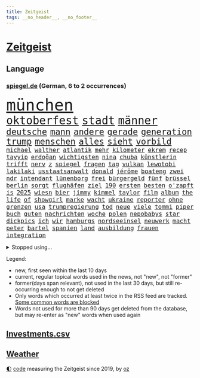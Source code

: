 ```yaml
---
title: Zeitgeist
tags: __no_header__, __no_footer__
---
```


# [Zeitgeist](https://oliz.io/zeitgeist/)

## Language

<h3><a href="https://www.spiegel.de" target="_blank">spiegel.de</a> (German, 6 to 2 occurrences)</h3>
<p style="font-family:monospace">
<span style="font-size:32pt"><a href="news_links.html#münchen" class="current">münchen</a></span>
<br>
<span style="font-size:22pt"><a href="news_links.html#oktoberfest" class="current">oktoberfest</a></span>
<span style="font-size:22pt"><a href="news_links.html#stadt" class="current">stadt</a></span>
<span style="font-size:22pt"><a href="news_links.html#männer" class="current">männer</a></span>
<br>
<span style="font-size:17pt"><a href="news_links.html#deutsche" class="current">deutsche</a></span>
<span style="font-size:17pt"><a href="news_links.html#mann" class="current">mann</a></span>
<span style="font-size:17pt"><a href="news_links.html#andere" class="current">andere</a></span>
<span style="font-size:17pt"><a href="news_links.html#gerade" class="current">gerade</a></span>
<span style="font-size:17pt"><a href="news_links.html#generation" class="current">generation</a></span>
<span style="font-size:17pt"><a href="news_links.html#trump" class="current">trump</a></span>
<span style="font-size:17pt"><a href="news_links.html#menschen" class="current">menschen</a></span>
<span style="font-size:17pt"><a href="news_links.html#alles" class="current">alles</a></span>
<span style="font-size:17pt"><a href="news_links.html#sieht" class="current">sieht</a></span>
<span style="font-size:17pt"><a href="news_links.html#vorbild" class="current">vorbild</a></span>
<br>
<span style="font-size:12pt"><a href="news_links.html#michael" class="current">michael</a></span>
<span style="font-size:12pt"><a href="news_links.html#walther" class="new">walther</a></span>
<span style="font-size:12pt"><a href="news_links.html#atlantik" class="current">atlantik</a></span>
<span style="font-size:12pt"><a href="news_links.html#mehr" class="current">mehr</a></span>
<span style="font-size:12pt"><a href="news_links.html#kilometer" class="current">kilometer</a></span>
<span style="font-size:12pt"><a href="news_links.html#ekrem" class="current">ekrem</a></span>
<span style="font-size:12pt"><a href="news_links.html#recep" class="current">recep</a></span>
<span style="font-size:12pt"><a href="news_links.html#tayyip" class="current">tayyip</a></span>
<span style="font-size:12pt"><a href="news_links.html#erdoğan" class="current">erdoğan</a></span>
<span style="font-size:12pt"><a href="news_links.html#wichtigsten" class="current">wichtigsten</a></span>
<span style="font-size:12pt"><a href="news_links.html#nina" class="current">nina</a></span>
<span style="font-size:12pt"><a href="news_links.html#chuba" class="new">chuba</a></span>
<span style="font-size:12pt"><a href="news_links.html#künstlerin" class="current">künstlerin</a></span>
<span style="font-size:12pt"><a href="news_links.html#trifft" class="current">trifft</a></span>
<span style="font-size:12pt"><a href="news_links.html#nerv" class="current">nerv</a></span>
<span style="font-size:12pt"><a href="news_links.html#z" class="current">z</a></span>
<span style="font-size:12pt"><a href="news_links.html#spiegel" class="current">spiegel</a></span>
<span style="font-size:12pt"><a href="news_links.html#fragen" class="current">fragen</a></span>
<span style="font-size:12pt"><a href="news_links.html#tag" class="current">tag</a></span>
<span style="font-size:12pt"><a href="news_links.html#vulkan" class="current">vulkan</a></span>
<span style="font-size:12pt"><a href="news_links.html#lewotobi" class="current">lewotobi</a></span>
<span style="font-size:12pt"><a href="news_links.html#lakilaki" class="current">lakilaki</a></span>
<span style="font-size:12pt"><a href="news_links.html#usstaatsanwalt" class="new">usstaatsanwalt</a></span>
<span style="font-size:12pt"><a href="news_links.html#donald" class="current">donald</a></span>
<span style="font-size:12pt"><a href="news_links.html#jérôme" class="current">jérôme</a></span>
<span style="font-size:12pt"><a href="news_links.html#boateng" class="current">boateng</a></span>
<span style="font-size:12pt"><a href="news_links.html#zwei" class="current">zwei</a></span>
<span style="font-size:12pt"><a href="news_links.html#ndr" class="current">ndr</a></span>
<span style="font-size:12pt"><a href="news_links.html#intendant" class="current">intendant</a></span>
<span style="font-size:12pt"><a href="news_links.html#lünenborg" class="new">lünenborg</a></span>
<span style="font-size:12pt"><a href="news_links.html#frei" class="current">frei</a></span>
<span style="font-size:12pt"><a href="news_links.html#bürgergeld" class="current">bürgergeld</a></span>
<span style="font-size:12pt"><a href="news_links.html#fünf" class="current">fünf</a></span>
<span style="font-size:12pt"><a href="news_links.html#brüssel" class="current">brüssel</a></span>
<span style="font-size:12pt"><a href="news_links.html#berlin" class="current">berlin</a></span>
<span style="font-size:12pt"><a href="news_links.html#sorgt" class="current">sorgt</a></span>
<span style="font-size:12pt"><a href="news_links.html#flughäfen" class="current">flughäfen</a></span>
<span style="font-size:12pt"><a href="news_links.html#ziel" class="current">ziel</a></span>
<span style="font-size:12pt"><a href="news_links.html#190" class="new">190</a></span>
<span style="font-size:12pt"><a href="news_links.html#ersten" class="current">ersten</a></span>
<span style="font-size:12pt"><a href="news_links.html#besten" class="current">besten</a></span>
<span style="font-size:12pt"><a href="news_links.html#o'zapft" class="new">o'zapft</a></span>
<span style="font-size:12pt"><a href="news_links.html#is" class="current">is</a></span>
<span style="font-size:12pt"><a href="news_links.html#2025" class="current">2025</a></span>
<span style="font-size:12pt"><a href="news_links.html#wiesn" class="new">wiesn</a></span>
<span style="font-size:12pt"><a href="news_links.html#bier" class="current">bier</a></span>
<span style="font-size:12pt"><a href="news_links.html#jimmy" class="current">jimmy</a></span>
<span style="font-size:12pt"><a href="news_links.html#kimmel" class="current">kimmel</a></span>
<span style="font-size:12pt"><a href="news_links.html#taylor" class="current">taylor</a></span>
<span style="font-size:12pt"><a href="news_links.html#film" class="current">film</a></span>
<span style="font-size:12pt"><a href="news_links.html#album" class="current">album</a></span>
<span style="font-size:12pt"><a href="news_links.html#the" class="current">the</a></span>
<span style="font-size:12pt"><a href="news_links.html#life" class="current">life</a></span>
<span style="font-size:12pt"><a href="news_links.html#of" class="current">of</a></span>
<span style="font-size:12pt"><a href="news_links.html#showgirl" class="current">showgirl</a></span>
<span style="font-size:12pt"><a href="news_links.html#marke" class="current">marke</a></span>
<span style="font-size:12pt"><a href="news_links.html#wacht" class="current">wacht</a></span>
<span style="font-size:12pt"><a href="news_links.html#ukraine" class="current">ukraine</a></span>
<span style="font-size:12pt"><a href="news_links.html#reporter" class="current">reporter</a></span>
<span style="font-size:12pt"><a href="news_links.html#ohne" class="current">ohne</a></span>
<span style="font-size:12pt"><a href="news_links.html#grenzen" class="current">grenzen</a></span>
<span style="font-size:12pt"><a href="news_links.html#usa" class="current">usa</a></span>
<span style="font-size:12pt"><a href="news_links.html#trumpregierung" class="current">trumpregierung</a></span>
<span style="font-size:12pt"><a href="news_links.html#tod" class="current">tod</a></span>
<span style="font-size:12pt"><a href="news_links.html#neue" class="current">neue</a></span>
<span style="font-size:12pt"><a href="news_links.html#viele" class="current">viele</a></span>
<span style="font-size:12pt"><a href="news_links.html#tommi" class="new">tommi</a></span>
<span style="font-size:12pt"><a href="news_links.html#piper" class="new">piper</a></span>
<span style="font-size:12pt"><a href="news_links.html#buch" class="current">buch</a></span>
<span style="font-size:12pt"><a href="news_links.html#guten" class="current">guten</a></span>
<span style="font-size:12pt"><a href="news_links.html#nachrichten" class="current">nachrichten</a></span>
<span style="font-size:12pt"><a href="news_links.html#woche" class="current">woche</a></span>
<span style="font-size:12pt"><a href="news_links.html#polen" class="current">polen</a></span>
<span style="font-size:12pt"><a href="news_links.html#nepobabys" class="new">nepobabys</a></span>
<span style="font-size:12pt"><a href="news_links.html#star" class="current">star</a></span>
<span style="font-size:12pt"><a href="news_links.html#dickpics" class="new">dickpics</a></span>
<span style="font-size:12pt"><a href="news_links.html#ich" class="current">ich</a></span>
<span style="font-size:12pt"><a href="news_links.html#wir" class="current">wir</a></span>
<span style="font-size:12pt"><a href="news_links.html#hamburgs" class="current">hamburgs</a></span>
<span style="font-size:12pt"><a href="news_links.html#nordseeinsel" class="new">nordseeinsel</a></span>
<span style="font-size:12pt"><a href="news_links.html#neuwerk" class="new">neuwerk</a></span>
<span style="font-size:12pt"><a href="news_links.html#macht" class="current">macht</a></span>
<span style="font-size:12pt"><a href="news_links.html#peter" class="current">peter</a></span>
<span style="font-size:12pt"><a href="news_links.html#bartel" class="new">bartel</a></span>
<span style="font-size:12pt"><a href="news_links.html#spanien" class="current">spanien</a></span>
<span style="font-size:12pt"><a href="news_links.html#land" class="current">land</a></span>
<span style="font-size:12pt"><a href="news_links.html#ausbildung" class="current">ausbildung</a></span>
<span style="font-size:12pt"><a href="news_links.html#frauen" class="current">frauen</a></span>
<span style="font-size:12pt"><a href="news_links.html#integration" class="current">integration</a></span>
</p>
<details>
<summary>Stopped using...</summary>
<p class="former" style="font-size:12pt">
aufmerksamkeit(1793) corona(1793) investoren(1793) kämpfte(1793) material(1793) vertrag(1793) zeugen(1793) bietet(1792) leichter(1792) versorgt(1792) höher(1791) märz(1791) schwarzen(1791) kurzem(1790) schneller(1790) statement(1790) überlebte(1790) 50000(1789) besucht(1789) bisherige(1789) daraus(1789) krankenhäuser(1789) schleswigholstein(1789) sprache(1789) standort(1789) tschechien(1789) umfeld(1789) ard(1788) beispielen(1788) dauern(1788) egal(1788) kochen(1788) kolumnist(1788) persönliche(1788) skandal(1788) ungewöhnlich(1788) vermeiden(1788) übergriffe(1788) angeklagte(1787) arbeitsplatz(1787) kriminelle(1787) la(1787) radikale(1787) versteigert(1787) willen(1787) 37(1786) berichte(1786) beschwerden(1786) einstieg(1786) favoriten(1786) florian(1786) grad(1786) riss(1786) begleitet(1785) folgte(1785) geboren(1785) i(1785) konflikte(1785) appell(1784) gefährden(1784) juni(1784) unbekannten(1784) versprochen(1784) starten(1783) vorübergehend(1783) weltweite(1783) tonnen(1782) verschiebt(1782) demonstrationen(1781) kleines(1781) unterstützer(1781) wies(1781) endgültig(1780) ermöglichen(1780) geklärt(1780) entsetzen(1779) inflation(1779) wähler(1779) zusammenhang(1779) null(1778) philipp(1778) beiträge(1777) springt(1776) verbindet(1776) klären(1775) gesamten(1773) nerven(1773) aktivistin(1771) schnellen(1769) bestmarke(1768) landete(1768) analysiert(1766) hoffnungen(1765) holocaust(1764) gelandet(1758) ältere(1758) verständnis(1752) günther(1740) konzert(1739) übrig(1600) interessen(1591) finanziert(1590) lehren(1547) kleidung(1528) volk(1527) freigesprochen(1519) verurteilung(1510) gestern(1482) stehlen(1463) spiegelkorrespondent(1438) älteste(1427) einschätzungen(1420) volksverhetzung(1414) magazin(1406) front(1371) ring(1332) spektakel(1330) desto(1324) emotionalen(1307) 2014(1304) ordnet(1300) jennifer(1278) brandenburger(1267) iranische(1255) flüchten(1254) fox(1250) zentrale(1215) kaffee(1181) maschine(1178) jugendlicher(1177) misshandelt(1174) grün(1166) entfernen(1154) hände(1116) gerechtfertigt(1094) nationaltrainer(1075) auszeichnung(1054) künstlicher(1047) ulm(1028) muster(1000) steigern(999) verwendet(990) kongo(980) mag(980) landwirte(956) weimar(949) startups(948) schöner(938) kleinere(935) loswerden(926) höhepunkt(911) betreiben(901) errichten(895) angerichtet(885) kollidiert(882) 13jährige(880) kleinflugzeug(873) massenhaft(865) fisch(861) straßenverkehr(857) urlauber(856) spaniens(852) seltsame(847) gehandelt(831) lebensgefährlich(830) gelände(829) kurzer(816) sächsischen(809) rechtsextremer(807) langjährigen(795) warnungen(793) queere(790) erderwärmung(787) lagen(777) schönste(774) geprüft(761) netanyahus(761) seltener(761) genossen(747) digitalen(746) alaska(741) dirk(739) goldenen(731) 24jährige(730) fußballfans(723) achtzigerjahren(719) zurückhaltend(713) einander(710) oppositionspolitiker(706) demokratischen(704) waffenruhe(698) 85(693) gerechnet(690) mancherorts(675) wahlsieg(673) klingen(662) influencerin(653) golden(644) kostenlos(644) produzent(643) haftstrafen(642) bereichen(638) beleidigungen(631) zurückgekehrt(630) abgeordneter(620) umstrittenes(620) zurückgewiesen(613) eilantrag(612) passagier(596) audi(590) finanzielle(580) harvey(571) mats(570) offenbaren(570) gefälschte(568) hummels(566) mallorca(558) verzögern(554) sitze(551) einfacher(549) möglichkeit(542) georg(538) ersatz(535) überlassen(531) messerangriff(525) bgh(524) faktencheck(518) gesteht(514) getreten(511) fahrrad(510) elefanten(508) größtes(505) bereut(504) escooter(503) akteure(501) sticht(500) bräuchte(499) mischt(494) ablauf(493) versuchter(493) ungewollt(492) telekom(491) grenzkontrollen(489) besuchte(486) flüchtlingslager(483) sprecher(483) kryptowährung(481) liest(478) gewusst(476) bilden(473) regensburg(470) gemessen(464) jeweils(463) stiegen(463) cartoonisten(462) palästinensern(462) regierungspartei(458) ereignisse(453) allmählich(449) nervös(447) gesteuert(440) enttäuschung(434) umsatz(433) unsicher(432) kümmern(431) zeug(431) strebt(430) usmilitär(428) extremen(427) feuert(427) auftritten(425) westküste(425) verfehlt(424) erkunden(422) zerstörten(416) verstorben(402) merz'(401) 130(400) coronavirus(396) telefoniert(396) rechtsextrem(393) uspolitik(391) klimakonferenz(390) geheimdienste(389) northvolt(389) britin(385) one(384) liveblog(381) staatsoberhaupt(378) australische(375) gianni(374) infantino(374) parallelen(368) verbannt(368) schwedischen(367) 007(363) ungewiss(361) trost(360) zuständig(360) versorgen(358) überwacht(358) cem(356) özdemir(356) doku(354) feuerpause(354) teuersten(351) staatliche(348) namibia(347) blume(346) katastrophal(346) begrüßt(345) mittelalter(342) absolute(341) erholung(340) bezos(337) geladen(337) prangert(337) sehnsucht(336) härteren(335) hof(333) morgens(331) unterschiedliche(330) konten(329) mängel(329) green(328) mohamed(328) gemeinde(326) zulasten(326) paderborn(324) sven(324) superkraft(323) apps(318) autorinnen(317) traditionellen(317) gedenkt(316) klubwm(316) usverteidigungsminister(311) vorstellungen(311) dunkelheit(307) zunehmende(307) meteorologen(306) zustände(306) anfühlt(305) hauptdarsteller(304) auskommen(303) ultimatum(301) gefährdung(296) mittagessen(296) odessa(296) weinstein(296) schadet(293) brasilianer(287) überfallen(287) gefängnisstrafe(282) queeren(281) fraktionschef(279) zwingen(279) konferenz(273) marius(272) eingeschaltet(271) medizinstudium(270) zehntausenden(270) südkoreas(269) entfacht(266) begreifen(265) mandat(265) schlange(265) bielefeld(264) lasse(262) rebellen(262) bußgelder(260) wirtz(260) bonn(258) unabhängig(258) mache(257) brutaler(255) ordnung(253) bewusstlos(252) brad(252) chaotische(252) herrschaft(252) pitt(252) steffi(251) füllen(250) strategisch(250) skurrile(249) absolut(248) aktive(248) lieferung(248) südwesten(248) verwirrung(248) community(246) faktoren(246) mythos(245) natochef(244) schattenflotte(243) kindes(241) gefährdete(240) abgeschlossen(234) beliebtes(234) gewöhnen(233) arte(232) trinkwasser(231) lieferten(228) ältester(228) übers(226) kümmert(223) neigt(223) promille(223) wirtschaftsleistung(223) aufzunehmen(222) vage(222) begegnet(221) eurozone(221) gefechten(221) grill(221) zweites(221) mütterrente(220) angefeindet(219) waldbränden(219) atomkraftwerk(217) getrennte(216) unterrichtet(216) bauch(215) besseres(215) gift(212) ushauptstadt(212) boykottiert(211) fifapräsident(211) berge(210) blog(210) einzuschränken(209) fußgänger(209) massenentlassungen(209) vorbereitungen(209) ostdeutsche(208) wilder(207) schärfe(206) weltspitze(206) hannah(205) sand(205) 1945(204) 60jährige(204) ausschließen(204) nützt(202) durften(200) entscheidender(200) lagern(200) liveanalyse(199) steuererklärung(198) kapitel(197) stürmen(197) fedchef(196) billigware(195) berechnung(194) sicherer(194) voice(194) cannes(192) entwickelten(192) katastrophale(192) staats(191) käse(190) zugenommen(189) darfur(188) eingestochen(188) heißer(188) 26jährigen(187) generalstaatsanwaltschaft(186) friedensabkommen(185) oval(185) ulrich(184) momenten(182) ausrücken(181) usvizepräsident(181) benutzt(180) karlheinz(180) newsupdate(180) tiefsten(180) verschwindet(180) gefangenenaustausch(179) lahme(179) barbara(178) dokumentarfilm(178) warfen(177) attraktiv(176) grok(175) ausflug(174) hochrangige(173) schiebt(172) steuergeld(172) zecken(172) küstenwache(171) bestsellerautorin(170) bröckelt(170) vernichten(169) vorliegt(168) verarbeitet(167) verpflichtungen(167) agenten(166) bestehenden(166) ansatz(165) gerichtet(165) haifa(165) prozesse(165) ukrainerusslandkrieg(165) ungewöhnliches(165) linda(164) massaker(164) toronto(164) spätestens(163) übung(163) enfant(162) schürt(162) terrible(162) unterliegen(162) extennisstar(161) livestreams(160) ron(160) nutzten(158) wandte(158) neapel(157) 1995(156) wartezeiten(156) anerkannt(155) flüsse(155) miguel(155) bauer(154) amazonasgebiet(153) cincinnati(153) schwimmerin(152) besprechen(151) verabschiedete(150) aufgegriffen(149) covid(149) angezündet(148) begleiten(148) begriffe(148) hurra(148) ukrainegespräche(148) warschau(148) abtreibungsrecht(147) ernennt(147) parade(147) psychologische(147) urteilte(147) c(146) mikrofon(146) sperrung(146) wetterte(146) boykott(145) verteidigungspolitiker(145) 61(144) gletscher(144) schmelzen(144) wirtschaftlicher(144) kündigten(143) amtsvorgänger(142) breite(142) hilfsorganisationen(142) chan(141) weitaus(141) pünktlicher(140) klang(139) nürnberger(139) hoffmann(138) strompreise(137) nützliche(136) roter(136) sturzfluten(135) verehrt(135) abwechslung(133) aggressiv(133) bewegenden(133) seltenheit(133) vorrang(133) kremlherrscher(132) sofortiger(132) 8500(131) begünstigt(131) genf(130) masters(130) explodierte(129) summen(129) wassersparen(129) überfüllte(129) vorfeld(128) haftbefehle(127) norddeutsche(127) weiterspielen(127) information(126) irreführende(126) rädern(126) street(126) wachsendes(126) bauwerk(125) coman(125) eindeutige(125) gym(125) unruhen(125) erkenntnis(124) gedächtnis(124) jackie(124) rüstungsgüter(124) bewährungsstrafen(123) graffiti(123) waschbären(123) elena(121) telegram(121) vereinbarte(121) 87(120) pistole(120) treue(120) fischen(119) geheimtreffen(119) ronald(119) turniere(119) feier(118) joel(118) beantragen(116) ferien(116) laune(116) kaschmir(115) aß(114) bundesstaaten(114) susanne(114) usjustizministerium(114) 1970(113) notenbankchef(113) schleppend(113) uswirtschaft(113) einflussreichsten(112) vorfahren(112) blauen(111) zigaretten(111) bewusstlosigkeit(110) mittelalters(110) stadtverwaltung(110) verfassungsschutzes(110) weihnachten(110) gewohnheit(109) stone(109) 400000(108) gewähren(108) beilegen(107) missverständnis(107) routen(107) teures(107) benehmen(106) überwunden(106) landesgrenzen(105) till(105) befeuert(104) bestimmter(104) csd(104) schwarzer(104) blamage(103) blitz(103) kleidungsstück(103) konto(103) mythen(103) renten(103) spdbundestagsfraktion(103) unangenehme(103) bestände(102) erpressbar(102) katze(102) anrufer(101) befördern(101) bell(101) ablösen(100) femizid(100) antisemitisch(99) denke(99) dachten(98) bucht(97) forschen(97) ukrainetreffen(97) verstößt(97) verstärkung(96) 15000(95) mitreißend(95) mordfall(95) duo(94) irren(94) untersagen(94) kaufte(93) miene(93) plagegeister(93) vermüllte(93) anrufen(92) anwesend(92) lebenswerk(92) party(92) regenbogenflagge(92) schlechtes(92) tasche(92) vollzeit(92) 320(91) 739(91) coldplay(91) prominenz(91) sonnencreme(91) bemerkung(90) booten(90) elektronisches(90) importiert(90) schlussstrich(90) spucken(90) transformation(90) verschwörungstheorien(90) beanspruchen(89) internetzugang(89) juristen(89) rückenwind(89) staatsdiener(89) chiquita(88) eigenheim(88) fahrgast(88) mähroboter(88) tasse(88) brasilianischen(87) elfjähriger(87) küchenmesser(87) mitarbeitenden(87) pitzke(87) vorfreude(87) zugeständnissen(87) cnn(86) falschaussage(86) kippe(86) notlanden(86) optimismus(86) population(86) recycling(86) rennwagen(86) untersuchungsausschuss(86) auszubauen(85) chancengleichheit(85) ernähren(85) koblenz(85) leuchtturm(85) passau(85) reichweite(85) verstand(85) westdeutschen(85) 17000(84) bevölkern(84) geklaut(84) keymer(84) schachspieler(84) umgestellt(84) basketballnationalspielerin(83) christopher(83) hinein(83) nowitzki(83) tropischer(83) unobericht(83) wnba(83) batteriezellhersteller(82) easyjet(82) gerede(82) literaturauszeichnung(82) moralisch(82) objekt(82) ohren(82) renée(82) außenministeriums(81) daheim(81) familienurlaub(81) infos(81) milliardenloch(81) richardson(81) topdiplomat(81) beratung(80) bizarren(80) buchbar(80) dorfes(80) fotografie(80) stiften(80) vergisst(80) beleidigung(79) energiekosten(79) gegessen(79) anwärter(78) erwürgt(78) labourregierung(78) lieblingswort(78) mittelalterliche(78) papiere(78) umziehen(78) zehnjährigen(78) explodieren(77) lok(77) prosor(77) saudis(77) trainers(77) bern(76) drogenszene(76) dublin(76) 84jähriger(75) goldman(75) knobloch(75) sachs(75) spitzenpolitiker(75) verursachte(75) übertragen(75) geologe(74) spezielles(74) trottel(74) dumm(73) hauseigentümer(73) nordeuropa(73) pilger(73) primaten(73) verstorbener(73) verstreut(73) championsleaguesieger(72) gewaltbereite(72) heilbronn(72) kampffahrzeuge(72) spiegelkorrespondenten(72) absichern(71) filmgeschichte(71) fußballtransferticker(71) justus(71) ligen(71) suggerieren(71) südamerikanische(71) vornehmen(71) weltrangliste(71) dna(70) gustavo(70) helsinki(70) hermann(70) marokko(70) neffe(70) petro(70) abdulmohsen(69) ausgebüxtes(69) billy(69) extras(69) implantat(69) medizinstudierende(69) taleb(69) abstürzte(68) durchschnittliche(68) innere(68) pirmasens(68) verwundete(68) anwohnern(67) fortzusetzen(67) hitzewelle(67) marina(67) bedrohlich(66) brüchig(66) hochstaplerin(65) letzterer(65) litauische(65) peiniger(65) schaulustige(65) tweets(65) tätig(65) uribe(65) foodwatch(64) genehmigte(64) lampedusa(64) mathias(64) verbraucherorganisation(64) zonen(64) altersgrenze(63) amazongründer(63) aussagt(63) befasst(63) gesperrten(63) marschflugkörper(63) geschüttelt(62) positiver(62) prinzip(62) schlimmeres(62) bratwurst(61) dm(61) grundfesten(61) ausfechten(60) ausschreibung(60) bahnübergang(60) crewmitglieder(60) dreijährigen(60) freibad(60) regie(60) reiners(60) zugverkehr(60) ärgert(60) 120000(59) finanzamt(59) gelockt(59) neunjährigen(59) pam(59) ramos(59) schwitzt(59) griechische(58) pannen(58) strand(58) usschauspielerin(58) reumütig(57) verdrängt(57) westlichen(57) angereichertes(56) days(56) dienstleistungen(56) sanieren(56) sensible(56) ulli(56) 39(55) alisha(55) lehmann(55) ringt(55) socialmediaverbot(55) 2031(54) entsenden(54) gruppenphase(54) planlosigkeit(54) weltmarke(54) antony(53) armenien(53) befrieden(53) forschungen(53) heruntergefahren(53) müllentsorgung(53) sicherheitsgefühl(53) tiktoker(53) vernichtet(53) borg(52) drogenkartelle(52) høiby(52) mettemarit(52) rekordhoch(52) versöhnt(52) zerteilt(52) aserbaidschan(51) badegäste(51) südeuropa(51) unachtsam(51) verärgert(51) 383(50) brisanten(50) natürliche(50) tierpark(50) todesfällen(50) abos(49) féréba(49) gewaltsam(49) koné(49) sauberkeit(49) deepseek(48) diva(48) dynamik(48) hat's(48) homo(48) insolventen(48) krokodil(48) neandertaler(48) rotenburg(48) sapiens(48) tibet(48) volkswirtschaften(48) berufseinsteiger(47) holland(47) unnachgiebig(47) wilden(47) attraktionen(46) erfurt(46) fluminense(46) fußballstar(46) geheimdienstinformationen(46) 42000(44) champagner(44) diogo(44) fiese(44) jota(44) packendes(44) schwor(44) stemmt(44) unterschätzen(44) valentin(44) ausfuhren(43) bademeister(43) bemühen(43) gründlich(43) knallt(43) neuseelands(43) nils(43) profifußballer(43) akw(42) christin(42) chrupalla(42) feilen(42) izmir(42) tennisturnier(42) verbotenen(42) willkür(42) 78(41) discounter(41) heimlicher(41) sharon(41) sturzflut(41) atommüll(40) gianluigi(40) sprichwort(40) vernunft(40) ärztlich(40) kaufanreize(39) kukies(39) köhler(39) profikarriere(39) psychiatrischen(39) ware(39) abstimmungen(38) afdchef(38) anzeichen(38) erlässt(38) initiatoren(38) parteizentrale(38) carolina(37) from(37) haustiere(37) nächtlichem(37) populären(37) sofortige(37) eskalierten(36) pasta(36) unterhält(36) boxkampf(35) dormagen(35) feuerwerk(35) nobody(35) offenbach(35) wahrhaben(35) weltranglistenerste(35) bekennen(34) bernd(34) nius(34) präsentierte(34) swatch(34) zutritt(34) aufwendige(33) bildschirme(33) coldplaykonzert(33) erstellen(33) jva(33) mobil(33) nordwesten(33) rettungsversuch(33) befürworter(32) frauchen(32) gewittern(32) managers(32) rebellenmiliz(32) schönzureden(32) usedom(32) überschätzen(32) bahnchef(31) bitcoin(31) bondi(31) lutz(31) schulkinder(31) zensur(31) ähnlicher(31) aufprall(30) bikini(30) elfmeterschießen(30) enthüllen(30) gastgewerbe(30) holzkirche(30) polizeieinsätze(30) schutzwall(30) umsätze(30) wasserkraftwerk(30) 14000(29) abtreibungen(29) ausgebüxt(29) dichtmachen(29) harmlosen(29) präsidentengattin(29) schmerzhafte(29) zwölften(29) boten(28) ersatzbus(28) filmten(28) friedensdeal(28) keßler(28) lastwagen(28) schätzen(28) siebziger(28) spekulieren(28) weiterführen(28) zehnmal(28) alarmierend(27) chatgpthersteller(27) erdrutsche(27) escooterunfall(27) niederländischer(27) stigmatisiert(27) unerwünscht(27) wasserqualität(27) wüste(27) alexandre(26) empfinde(26) force(26) herstellung(26) idiot(26) millionenstrafe(26) oslo(26) personalchefin(26) salvini(26) sexualstraftäters(26) wachmann(26) forest(25) neckar(25) william(25) kultfigur(24) monica(24) naturkatastrophe(24) stellwerk(24) zusagen(24) geboten(23) hirnerkrankung(23) nachrede(23) schönheitsoperationen(23) zweifellos(23) übler(23) aufklären(22) aufzeichnungen(22) festspiele(22) festspielen(22) gespeichert(22) gräben(22) weichen(22) b’tselem(21) cambridge(21) mattia(21) schmetterlinge(21) spendete(21) 68000(20) deutete(20) firmengelände(20) ständigen(20) briefe(19) clown(19) dmitrij(19) drückt(19) manching(19) spdfinanzminister(19) 750(18) epsteinaffäre(18) ferngesteuerte(18) ghislaine(18) heben(18) journalistinnen(18) maxwell(18) unfallort(18) vermeintliches(18) 104(17) vogue(17) zuschneiden(17) belarussischen(16) dreißig(16) tschechischen(16) jüdischer(15) nass(15) römer(15) spiderman(15) tödliches(15) vorfällen(15) afdkandidat(13) anleger(13) aufrichtig(13) berechtigt(13) jason(13) momoa(13) sonnenlicht(13) texanische(13) bundeskanzlerin(12) gate(12) gequält(12) patzer(12) tätern(12) umsatzrückgang(12) verzögerten(12) vierköpfige(12) altman(11) auszutragen(11) durchführen(11) enttäuschende(11) platte(11) reid(11) sam(11) schwache(11) strafverfahren(11) waffenexporten(11)
</p>
</details>
<p>Legend:
<ul>
<li><span class="new">new</span>, first seen within the last 10 days</li>
<li><span class="current">current</span>, regular topical words used in the news, not "new", not "former"</li>
<li><span class="former">former(days span relevant)</span>, not used in the last 30 days, but still re-occurring enough to not get deleted</li>
<li>Only words which occurred at least twice in the RSS feed are tracked. <a href="language/filters.py">Some common words are blocked</a></li>
<li>Words not used for more than 90 days get deleted from the database, but may re-enter as "new" words when used again</li>
</ul>
</p>

## [Investments](investments.html)[.csv](investments.csv)

## [Weather](weather.html)

<footer>
<a href="javascript:toggleTheme()" class="nav">🌓</a>
<a href="https://github.com/ooz/zeitgeist">code</a> measuring the Zeitgeist since 2019, by <a href="https://oliz.io">oz</a>
</footer>
